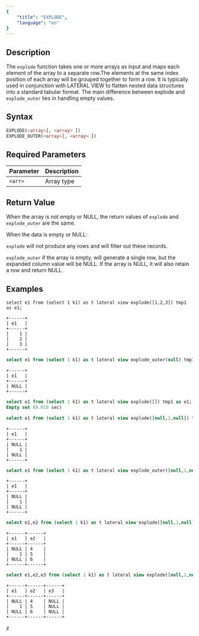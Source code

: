 ```yaml
---
{
    "title": "EXPLODE",
    "language": "en"
}
---
```


<!--
Licensed to the Apache Software Foundation (ASF) under one
or more contributor license agreements.  See the NOTICE file
distributed with this work for additional information
regarding copyright ownership.  The ASF licenses this file
to you under the Apache License, Version 2.0 (the
"License"); you may not use this file except in compliance
with the License.  You may obtain a copy of the License at

  http://www.apache.org/licenses/LICENSE-2.0

Unless required by applicable law or agreed to in writing,
software distributed under the License is distributed on an
"AS IS" BASIS, WITHOUT WARRANTIES OR CONDITIONS OF ANY
KIND, either express or implied.  See the License for the
specific language governing permissions and limitations
under the License.
-->

## Description

The `explode` function takes one or more arrays as input and maps each element of the array to a separate row.The elements at the same index position of each array will be grouped together to form a row. It is typically used in conjunction with LATERAL VIEW to flatten nested data structures into a standard tabular format. The main difference between explode and `explode_outer` lies in handling empty values.

## Syntax
```sql
EXPLODE(<array>[, <array> ])
EXPLODE_OUTER(<array>[, <array> ])
```

## Required Parameters

| Parameter | Description |
| -- | -- |
| `<arr>` | 	Array type |

## Return Value

When the array is not empty or NULL, the return values of `explode` and `explode_outer` are the same.

When the data is empty or NULL:

`explode` will not produce any rows and will filter out these records.

`explode_outer` if the array is empty, will generate a single row, but the expanded column value will be NULL. If the array is NULL, it will also retain a row and return NULL.

## Examples
```
select e1 from (select 1 k1) as t lateral view explode([1,2,3]) tmp1 as e1;
```

```text
+------+
| e1   |
+------+
|    1 |
|    2 |
|    3 |
+------+
```

```sql
select e1 from (select 1 k1) as t lateral view explode_outer(null) tmp1 as e1;
```

``` text
+------+
| e1   |
+------+
| NULL |
+------+
```

```sql
select e1 from (select 1 k1) as t lateral view explode([]) tmp1 as e1;
Empty set (0.010 sec)
```

```sql
select e1 from (select 1 k1) as t lateral view explode([null,1,null]) tmp1 as e1;
```

```text
+------+
| e1   |
+------+
| NULL |
|    1 |
| NULL |
+------+
```

```sql
select e1 from (select 1 k1) as t lateral view explode_outer([null,1,null]) tmp1 as e1;
```

```text
+------+
| e1   |
+------+
| NULL |
|    1 |
| NULL |
+------+
```

```sql
select e1,e2 from (select 1 k1) as t lateral view explode([null,1,null],["4","5","6"]) tmp1 as e1,e2;
```

```text
+------+------+
| e1   | e2   |
+------+------+
| NULL | 4    |
|    1 | 5    |
| NULL | 6    |
+------+------+
```

```sql
select e1,e2,e3 from (select 1 k1) as t lateral view explode([null,1,null],["4","5","6"],null) tmp1 as e1,e2,e3;
```
```text
+------+------+------+
| e1   | e2   | e3   |
+------+------+------+
| NULL | 4    | NULL |
|    1 | 5    | NULL |
| NULL | 6    | NULL |
+------+------+------+
```
z